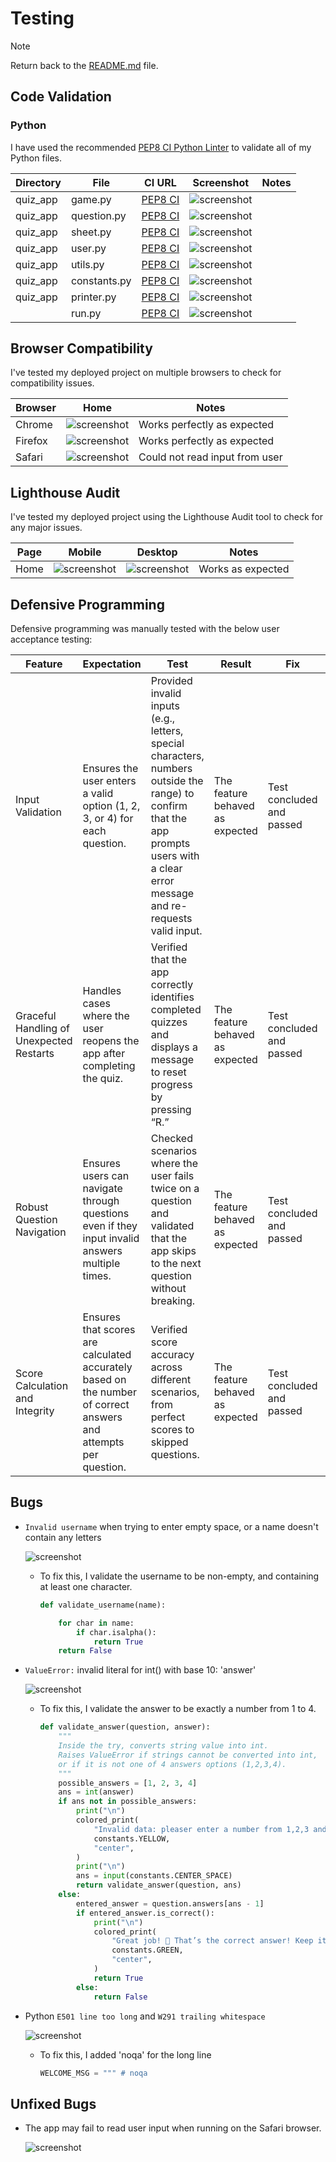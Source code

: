 # Testing

> [!NOTE]  
> Return back to the [README.md](README.md) file.

## Code Validation
### Python

I have used the recommended [PEP8 CI Python Linter](https://pep8ci.herokuapp.com) to validate all of my Python files.

| Directory | File | CI URL | Screenshot | Notes |
| --- | --- | --- | --- | --- |
| quiz_app | game.py | [PEP8 CI](https://pep8ci.herokuapp.com/https://raw.githubusercontent.com/NourShbair/quiz/main/quiz_app/controller/game.py) | ![screenshot](documentation/validation/validate-game.png) | |
| quiz_app | question.py | [PEP8 CI](https://pep8ci.herokuapp.com/https://raw.githubusercontent.com/NourShbair/quiz/main/quiz_app/model/question.py) | ![screenshot](documentation/validation/validate-question.png) | |
| quiz_app | sheet.py | [PEP8 CI](https://pep8ci.herokuapp.com/https://raw.githubusercontent.com/NourShbair/quiz/main/quiz_app/model/sheet.py) | ![screenshot](documentation/validation/validate-sheet.png) | |
| quiz_app | user.py | [PEP8 CI](https://pep8ci.herokuapp.com/https://raw.githubusercontent.com/NourShbair/quiz/main/quiz_app/model/user.py) | ![screenshot](documentation/validation/validate-user.png) | |
| quiz_app | utils.py | [PEP8 CI](https://pep8ci.herokuapp.com/https://raw.githubusercontent.com/NourShbair/quiz/main/quiz_app/model/utils.py) | ![screenshot](documentation/validation/validate-utils.png) | |
| quiz_app | constants.py | [PEP8 CI](https://pep8ci.herokuapp.com/https://raw.githubusercontent.com/NourShbair/quiz/main/quiz_app/view/constants.py) | ![screenshot](documentation/validation/validate-constants.png) | |
| quiz_app | printer.py | [PEP8 CI](https://pep8ci.herokuapp.com/https://raw.githubusercontent.com/NourShbair/quiz/main/quiz_app/view/printer.py) | ![screenshot](documentation/validation/validate-printer.png) | |
|  | run.py | [PEP8 CI](https://pep8ci.herokuapp.com/https://raw.githubusercontent.com/NourShbair/quiz/main/run.py) | ![screenshot](documentation/validation/validate-run.png) | |

## Browser Compatibility
I've tested my deployed project on multiple browsers to check for compatibility issues.

| Browser | Home | Notes |
| --- | --- | --- |
| Chrome | ![screenshot](documentation/browsers/chrome.png) | Works perfectly as expected |
| Firefox | ![screenshot](documentation/browsers/firefox.png) | Works perfectly as expected |
| Safari | ![screenshot](documentation/browsers/safari.png) | Could not read input from user |

## Lighthouse Audit

I've tested my deployed project using the Lighthouse Audit tool to check for any major issues.

| Page | Mobile | Desktop | Notes |
| --- | --- | --- | --- |
| Home | ![screenshot](documentation/lighthouse/lighthouse-mobile.png) | ![screenshot](documentation/lighthouse/lighthouse-desktop.png) | Works as expected |

## Defensive Programming
Defensive programming was manually tested with the below user acceptance testing:

| Feature | Expectation | Test | Result | Fix | Screenshot |
| --- | --- | --- | --- | --- | --- |
| Input Validation | Ensures the user enters a valid option (1, 2, 3, or 4) for each question. | Provided invalid inputs (e.g., letters, special characters, numbers outside the range) to confirm that the app prompts users with a clear error message and re-requests valid input. |The feature behaved as expected | Test concluded and passed | ![screenshot](documentation/defensive/defensive-1.png)
| Graceful Handling of Unexpected Restarts | Handles cases where the user reopens the app after completing the quiz. | Verified that the app correctly identifies completed quizzes and displays a message to reset progress by pressing “R.” |The feature behaved as expected | Test concluded and passed | ![screenshot](documentation/defensive/defensive-2.png)
| Robust Question Navigation |  Ensures users can navigate through questions even if they input invalid answers multiple times. | Checked scenarios where the user fails twice on a question and validated that the app skips to the next question without breaking. |The feature behaved as expected | Test concluded and passed | -
| Score Calculation and Integrity | Ensures that scores are calculated accurately based on the number of correct answers and attempts per question. | Verified score accuracy across different scenarios, from perfect scores to skipped questions. |The feature behaved as expected | Test concluded and passed | ![screenshot](documentation/defensive/defensive-3.png)


## Bugs

- `Invalid username` when trying to enter empty space, or a name doesn't contain any letters

    ![screenshot](documentation/bugs/bug-fixed-username.png)

    - To fix this, I validate the username to be non-empty, and containing at least one character.
        ```python
        def validate_username(name):

            for char in name:
                if char.isalpha():
                    return True
            return False
        ```

- `ValueError:` invalid literal for int() with base 10: 'answer'

    ![screenshot](documentation/bugs/bug-fixed-answer.png)

    - To fix this, I validate the answer to be exactly a number from 1 to 4.
        ```python
        def validate_answer(question, answer):
            """
            Inside the try, converts string value into int.
            Raises ValueError if strings cannot be converted into int,
            or if it is not one of 4 answers options (1,2,3,4).
            """
            possible_answers = [1, 2, 3, 4]
            ans = int(answer)
            if ans not in possible_answers:
                print("\n")
                colored_print(
                    "Invalid data: pleaser enter a number from 1,2,3 and 4:",
                    constants.YELLOW,
                    "center",
                )
                print("\n")
                ans = input(constants.CENTER_SPACE)
                return validate_answer(question, ans)
            else:
                entered_answer = question.answers[ans - 1]
                if entered_answer.is_correct():
                    print("\n")
                    colored_print(
                        "Great job! 🎉 That’s the correct answer! Keep it up!",
                        constants.GREEN,
                        "center",
                    )
                    return True
                else:
                    return False
        ```

- Python `E501 line too long` and `W291 trailing whitespace`

    ![screenshot](documentation/bugs/bug-fixed-long-lines.png)

    - To fix this, I added 'noqa' for the long line
        ```python
        WELCOME_MSG = """ # noqa
        ```
    

## Unfixed Bugs

- The app may fail to read user input when running on the Safari browser.

    ![screenshot](documentation/bugs/bug-safari.png)

